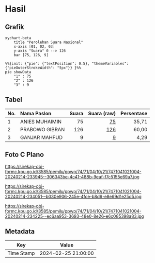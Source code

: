 # Hasil

## Grafik

```mermaid
xychart-beta
    title "Perolehan Suara Nasional"
    x-axis [01, 02, 03]
    y-axis "Suara" 0 --> 126
    bar [75, 126, 9]
```

```mermaid
%%{init: {"pie": {"textPosition": 0.5}, "themeVariables": {"pieOuterStrokeWidth": "5px"}} }%%
pie showData
    "1" : 75
    "2" : 126
    "3" : 9
```

## Tabel

| No. | Nama Paslon    | Suara | Suara (raw) | Persentase |
|:--- |:-------------- | -----:| -----------:| ----------:|
| 1   | ANIES MUHAIMIN | 75    | [75][p-1]   | 35,71      |
| 2   | PRABOWO GIBRAN | 126   | [126][p-2]  | 60,00      |
| 3   | GANJAR MAHFUD  | 9     | [9][p-3]    | 4,29       |


[p-1]: https://github.com/gigit-pemilu/pemilu-2024/blob/main/pilpres/hitung-suara/sub/74-sulawesi-tenggara/sub/71-kota-kendari/sub/04-poasia/sub/1021-wundumbatu/sub/004-tps/sub/paslon-1.txt
[p-2]: https://github.com/gigit-pemilu/pemilu-2024/blob/main/pilpres/hitung-suara/sub/74-sulawesi-tenggara/sub/71-kota-kendari/sub/04-poasia/sub/1021-wundumbatu/sub/004-tps/sub/paslon-2.txt
[p-3]: https://github.com/gigit-pemilu/pemilu-2024/blob/main/pilpres/hitung-suara/sub/74-sulawesi-tenggara/sub/71-kota-kendari/sub/04-poasia/sub/1021-wundumbatu/sub/004-tps/sub/paslon-3.txt

## Foto C Plano

https://sirekap-obj-formc.kpu.go.id/3585/pemilu/ppwp/74/71/04/10/21/7471041021004-20240214-233945--306343be-4c41-488b-9eaf-f7c5155e69a7.jpg

https://sirekap-obj-formc.kpu.go.id/3585/pemilu/ppwp/74/71/04/10/21/7471041021004-20240214-234051--b030e906-245e-4fce-b8d9-e8e69d1e25d5.jpg

https://sirekap-obj-formc.kpu.go.id/3585/pemilu/ppwp/74/71/04/10/21/7471041021004-20240214-234225--ec6aa953-3693-48e0-8e26-e6c085398a83.jpg


## Metadata

| Key        | Value               |
| ---------- | ------------------- |
| Time Stamp | 2024-02-25 21:00:00 |



